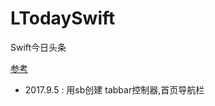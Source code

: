 # LTodaySwift
Swift今日头条

[参考](https://github.com/hrscy/TodayNews)

* 2017.9.5 : 用sb创建 tabbar控制器,首页导航栏
